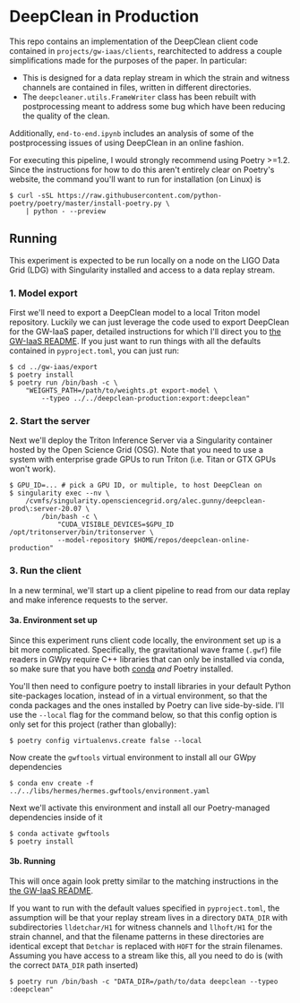 # DeepClean in Production
This repo contains an implementation of the DeepClean client code contained in `projects/gw-iaas/clients`, rearchitected to address a couple simplifications made for the purposes of the paper. In particular:

- This is designed for a data replay stream in which the strain and witness channels are contained in files, written in different directories.
- The `deepcleaner.utils.FrameWriter` class has been rebuilt with postprocessing meant to address some bug which have been reducing the quality of the clean.

Additionally, `end-to-end.ipynb` includes an analysis of some of the postprocessing issues of using DeepClean in an online fashion.

For executing this pipeline, I would strongly recommend using Poetry >=1.2. Since the instructions for how to do this aren't entirely clear on Poetry's website, the command you'll want to run for installation (on Linux) is

```console
$ curl -sSL https://raw.githubusercontent.com/python-poetry/poetry/master/install-poetry.py \
    | python - --preview
```

## Running
This experiment is expected to be run locally on a node on the LIGO Data Grid (LDG) with Singularity installed and access to a data replay stream.

### 1. Model export
First we'll need to export a DeepClean model to a local Triton model repository. Luckily we can just leverage the code used to export DeepClean for the GW-IaaS paper, detailed instructions for which I'll direct you to [the GW-IaaS README](https://github.com/fastmachinelearning/gw-iaas/tree/main/projects/gw-iaas#1-model-export). If you just want to run things with all the defaults contained in `pyproject.toml`, you can just run:

```console
$ cd ../gw-iaas/export
$ poetry install
$ poetry run /bin/bash -c \
    "WEIGHTS_PATH=/path/to/weights.pt export-model \
        --typeo ../../deepclean-production:export:deepclean"
```

### 2. Start the server
Next we'll deploy the Triton Inference Server via a Singularity container hosted by the Open Science Grid (OSG). Note that you need to use a system with enterprise grade GPUs to run Triton (i.e. Titan or GTX GPUs won't work).

```
$ GPU_ID=... # pick a GPU ID, or multiple, to host DeepClean on
$ singularity exec --nv \
    /cvmfs/singularity.opensciencegrid.org/alec.gunny/deepclean-prod\:server-20.07 \
        /bin/bash -c \
            "CUDA_VISIBLE_DEVICES=$GPU_ID /opt/tritonserver/bin/tritonserver \
            --model-repository $HOME/repos/deepclean-online-production"
```

### 3. Run the client
In a new terminal, we'll start up a client pipeline to read from our data replay and make inference requests to the server.

#### 3a. Environment set up
Since this experiment runs client code locally, the environment set up is a bit more complicated. Specifically, the gravitational wave frame (`.gwf`) file readers in GWpy require C++ libraries that can only be installed via conda, so make sure that you have both [conda](https://docs.conda.io/projects/conda/en/latest/user-guide/install/linux.html) _and_ Poetry installed.

You'll then need to configure poetry to install libraries in your default Python site-packages location, instead of in a virtual environment, so that the conda packages and the ones installed by Poetry can live side-by-side. I'll use the `--local` flag for the command below, so that this config option is only set for this project (rather than globally):

```console
$ poetry config virtualenvs.create false --local
```

Now create the `gwftools` virtual environment to install all our GWpy dependencies

```console
$ conda env create -f ../../libs/hermes/hermes.gwftools/environment.yaml
```

Next we'll activate this environment and install all our Poetry-managed dependencies inside of it

```console
$ conda activate gwftools
$ poetry install
```

#### 3b. Running
This will once again look pretty similar to the matching instructions in the [the GW-IaaS README](https://github.com/fastmachinelearning/gw-iaas/tree/main/projects/gw-iaas#running-1).

If you want to run with the default values specified in `pyproject.toml`, the assumption will be that your replay stream lives in a directory `DATA_DIR` with subdirectories `lldetchar/H1` for witness channels and `llhoft/H1` for the strain channel, and that the filename patterns in these directories are identical except that `Detchar` is replaced with `HOFT` for the strain filenames. Assuming you have access to a stream like this, all you need to do is (with the correct `DATA_DIR` path inserted)

```console
$ poetry run /bin/bash -c "DATA_DIR=/path/to/data deepclean --typeo :deepclean"
```
